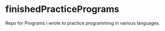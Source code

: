 # finishedPracticePrograms
Repo for Programs i wrote to practice programming in various languages.





